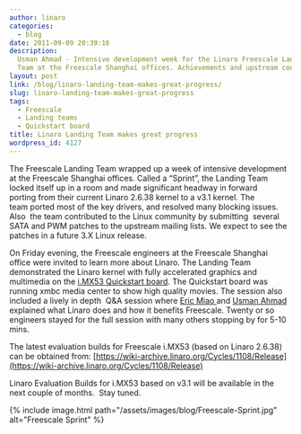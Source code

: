```yaml
---
author: linaro
categories:
  - blog
date: 2011-09-09 20:39:16
description:
  Usman Ahmad - Intensive development week for the Linaro Freescale Landing
  Team at the Freescale Shanghai offices. Achievements and upstream contributions.
layout: post
link: /blog/linaro-landing-team-makes-great-progress/
slug: linaro-landing-team-makes-great-progress
tags:
  - Freescale
  - Landing teams
  - Quickstart board
title: Linaro Landing Team makes great progress
wordpress_id: 4127
---
```


The Freescale Landing Team wrapped up a week of intensive development at the Freescale Shanghai offices. Called a “Sprint”, the Landing Team locked itself up in a room and made significant headway in forward porting from their current Linaro 2.6.38 kernel to a v3.1 kernel. The team ported most of the key drivers, and resolved many blocking issues. Also  the team contributed to the Linux community by submitting  several SATA and PWM patches to the upstream mailing lists. We expect to see the patches in a future 3.X Linux release.

On Friday evening, the Freescale engineers at the Freescale Shanghai office were invited to learn more about Linaro. The Landing Team demonstrated the Linaro kernel with fully accelerated graphics and multimedia on the [i.MX53 Quickstart board](http://www.freescale.com/webapp/sps/site/prod_summary.jsp?code=IMX53QSB). The Quickstart board was running xmbc media center to show high quality movies. The session also included a lively in depth  Q&A session where [Eric Miao ](https://wiki-archive.linaro.org/MeetTheTeam#Freescale)and [Usman Ahmad ](https://wiki-archive.linaro.org/MeetTheTeam#Management)explained what Linaro does and how it benefits Freescale. Twenty or so engineers stayed for the full session with many others stopping by for 5-10 mins.

The latest evaluation builds for Freescale i.MX53 (based on Linaro 2.6.38) can be obtained from: [https://wiki-archive.linaro.org/Cycles/1108/Release](https://wiki-archive.linaro.org/Cycles/1108/Release)

Linaro Evaluation Builds for i.MX53 based on v3.1 will be available in the next couple of months.  Stay tuned.

{% include image.html path="/assets/images/blog/Freescale-Sprint.jpg" alt="Freescale Sprint" %}
